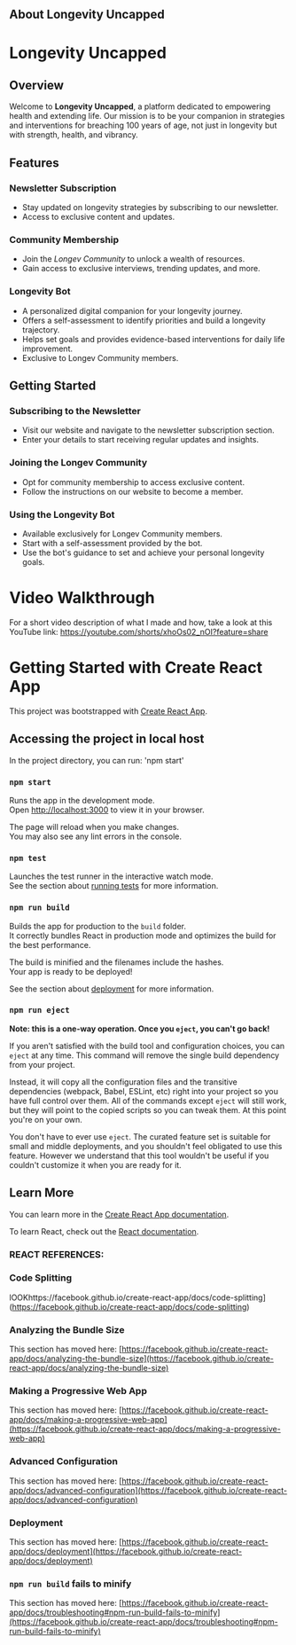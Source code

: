 ## About Longevity Uncapped

# Longevity Uncapped

## Overview
Welcome to **Longevity Uncapped**, a platform dedicated to empowering health and extending life. Our mission is to be your companion in strategies and interventions for breaching 100 years of age, not just in longevity but with strength, health, and vibrancy.

## Features

### Newsletter Subscription
- Stay updated on longevity strategies by subscribing to our newsletter.
- Access to exclusive content and updates.

### Community Membership
- Join the *Longev Community* to unlock a wealth of resources.
- Gain access to exclusive interviews, trending updates, and more.

### Longevity Bot
- A personalized digital companion for your longevity journey.
- Offers a self-assessment to identify priorities and build a longevity trajectory.
- Helps set goals and provides evidence-based interventions for daily life improvement.
- Exclusive to Longev Community members.

## Getting Started

### Subscribing to the Newsletter
- Visit our website and navigate to the newsletter subscription section.
- Enter your details to start receiving regular updates and insights.

### Joining the Longev Community
- Opt for community membership to access exclusive content.
- Follow the instructions on our website to become a member.

### Using the Longevity Bot
- Available exclusively for Longev Community members.
- Start with a self-assessment provided by the bot.
- Use the bot's guidance to set and achieve your personal longevity goals.

# Video Walkthrough

For a short video description of what I made and how, take a look at this YouTube link: https://youtube.com/shorts/xhoOs02_nOI?feature=share

# Getting Started with Create React App

This project was bootstrapped with [Create React App](https://github.com/facebook/create-react-app).

## Accessing the project in local host

In the project directory, you can run: 'npm start'

### `npm start`

Runs the app in the development mode.\
Open [http://localhost:3000](http://localhost:3000) to view it in your browser.

The page will reload when you make changes.\
You may also see any lint errors in the console.

### `npm test`

Launches the test runner in the interactive watch mode.\
See the section about [running tests](https://facebook.github.io/create-react-app/docs/running-tests) for more information.

### `npm run build`

Builds the app for production to the `build` folder.\
It correctly bundles React in production mode and optimizes the build for the best performance.

The build is minified and the filenames include the hashes.\
Your app is ready to be deployed!

See the section about [deployment](https://facebook.github.io/create-react-app/docs/deployment) for more information.

### `npm run eject`

**Note: this is a one-way operation. Once you `eject`, you can't go back!**

If you aren't satisfied with the build tool and configuration choices, you can `eject` at any time. This command will remove the single build dependency from your project.

Instead, it will copy all the configuration files and the transitive dependencies (webpack, Babel, ESLint, etc) right into your project so you have full control over them. All of the commands except `eject` will still work, but they will point to the copied scripts so you can tweak them. At this point you're on your own.

You don't have to ever use `eject`. The curated feature set is suitable for small and middle deployments, and you shouldn't feel obligated to use this feature. However we understand that this tool wouldn't be useful if you couldn't customize it when you are ready for it.

## Learn More

You can learn more in the [Create React App documentation](https://facebook.github.io/create-react-app/docs/getting-started).

To learn React, check out the [React documentation](https://reactjs.org/).

### REACT REFERENCES:

### Code Splitting

lOOKhttps://facebook.github.io/create-react-app/docs/code-splitting](https://facebook.github.io/create-react-app/docs/code-splitting)

### Analyzing the Bundle Size

This section has moved here: [https://facebook.github.io/create-react-app/docs/analyzing-the-bundle-size](https://facebook.github.io/create-react-app/docs/analyzing-the-bundle-size)

### Making a Progressive Web App

This section has moved here: [https://facebook.github.io/create-react-app/docs/making-a-progressive-web-app](https://facebook.github.io/create-react-app/docs/making-a-progressive-web-app)

### Advanced Configuration

This section has moved here: [https://facebook.github.io/create-react-app/docs/advanced-configuration](https://facebook.github.io/create-react-app/docs/advanced-configuration)

### Deployment

This section has moved here: [https://facebook.github.io/create-react-app/docs/deployment](https://facebook.github.io/create-react-app/docs/deployment)

### `npm run build` fails to minify

This section has moved here: [https://facebook.github.io/create-react-app/docs/troubleshooting#npm-run-build-fails-to-minify](https://facebook.github.io/create-react-app/docs/troubleshooting#npm-run-build-fails-to-minify)
